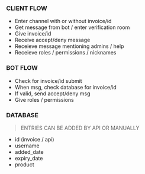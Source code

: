 ### CLIENT FLOW
* Enter channel with or without invoice/id
* Get message from bot / enter verification room
* Give invoice/id
* Receive accept/deny message
* Receieve message mentioning admins / help
* Receieve roles / permissions / nicknames

### BOT FLOW
* Check for invoice/id submit
* When msg, check database for invoice/id
* If valid, send accept/deny msg
* Give roles / permissions


### DATABASE
>ENTRIES CAN BE ADDED BY API OR MANUALLY
* id (invoice / api)
* username
* added_date
* expiry_date
* product


